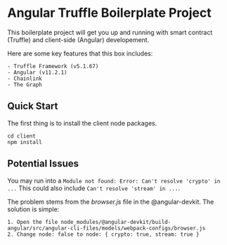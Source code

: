 # Angular Truffle Boilerplate Project
This boilerplate project will get you up and running with smart contract (Truffle) and client-side (Angular) developement.

Here are some key features that this box includes:

    - Truffle Framework (v5.1.67)
    - Angular (v11.2.1)
    - Chainlink
    - The Graph

## Quick Start

The first thing is to install the client node packages.

```
cd client
npm install
```



## Potential Issues

You may run into a ```Module not found: Error: Can't resolve 'crypto' in ...``` This could also include ```Can't resolve 'stream' in ...```. 

The problem stems from the *browser.js* file in the @angular-devkit. The solution is simple: 

    1. Open the file node_modules/@angular-devkit/build-angular/src/angular-cli-files/models/webpack-configs/browser.js
    2. Change node: false to node: { crypto: true, stream: true }